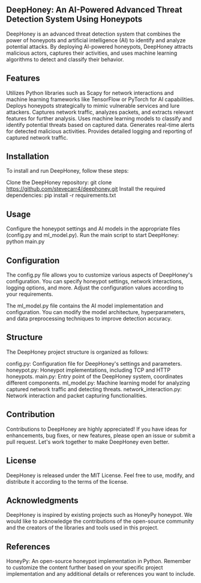 ## DeepHoney: An AI-Powered Advanced Threat Detection System Using Honeypots ##

DeepHoney is an advanced threat detection system that combines the power of honeypots and artificial intelligence (AI) to identify and analyze potential attacks. By deploying AI-powered honeypots, DeepHoney attracts malicious actors, captures their activities, and uses machine learning algorithms to detect and classify their behavior.

## Features ##

Utilizes Python libraries such as Scapy for network interactions and machine learning frameworks like TensorFlow or PyTorch for AI capabilities.
Deploys honeypots strategically to mimic vulnerable services and lure attackers.
Captures network traffic, analyzes packets, and extracts relevant features for further analysis.
Uses machine learning models to classify and identify potential threats based on captured data.
Generates real-time alerts for detected malicious activities.
Provides detailed logging and reporting of captured network traffic.

## Installation ##

To install and run DeepHoney, follow these steps:

Clone the DeepHoney repository: git clone https://github.com/stevecarr4/deephoney.git
Install the required dependencies: pip install -r requirements.txt

## Usage ##

Configure the honeypot settings and AI models in the appropriate files (config.py and ml_model.py).
Run the main script to start DeepHoney: python main.py

## Configuration ##

The config.py file allows you to customize various aspects of DeepHoney's configuration. You can specify honeypot settings, network interactions, logging options, and more. Adjust the configuration values according to your requirements.

The ml_model.py file contains the AI model implementation and configuration. You can modify the model architecture, hyperparameters, and data preprocessing techniques to improve detection accuracy.

## Structure ##

The DeepHoney project structure is organized as follows:

config.py: Configuration file for DeepHoney's settings and parameters.
honeypot.py: Honeypot implementations, including TCP and HTTP honeypots.
main.py: Entry point of the DeepHoney system, coordinates different components.
ml_model.py: Machine learning model for analyzing captured network traffic and detecting threats.
network_interaction.py: Network interaction and packet capturing functionalities.

## Contribution ##

Contributions to DeepHoney are highly appreciated! If you have ideas for enhancements, bug fixes, or new features, please open an issue or submit a pull request. Let's work together to make DeepHoney even better.

## License ##

DeepHoney is released under the MIT License. Feel free to use, modify, and distribute it according to the terms of the license.

## Acknowledgments ##

DeepHoney is inspired by existing projects such as HoneyPy honeypot. We would like to acknowledge the contributions of the open-source community and the creators of the libraries and tools used in this project.

## References ##

HoneyPy: An open-source honeypot implementation in Python.
Remember to customize the content further based on your specific project implementation and any additional details or references you want to include.
